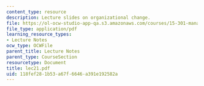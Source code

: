 ```yaml
---
content_type: resource
description: Lecture slides on organizational change.
file: https://ol-ocw-studio-app-qa.s3.amazonaws.com/courses/15-301-managerial-psychology-fall-2006/118fef281b53a67f6646a391e192582a_lec21.pdf
file_type: application/pdf
learning_resource_types:
- Lecture Notes
ocw_type: OCWFile
parent_title: Lecture Notes
parent_type: CourseSection
resourcetype: Document
title: lec21.pdf
uid: 118fef28-1b53-a67f-6646-a391e192582a
---
```

